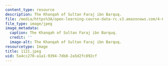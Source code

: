 ```yaml
---
content_type: resource
description: The Khanqah of Sultan Faraj ibn Barquq.
file: /media/https%3A/open-learning-course-data-rc.s3.amazonaws.com/4-615-the-architecture-of-cairo-spring-2002/5a4cc270a1a193947db82a5d2fc892cf_1121.jpeg
file_type: image/jpeg
image_metadata:
  caption: The Khanqah of Sultan Faraj ibn Barquq.
  credit: ''
  image-alt: The Khanqah of Sultan Faraj ibn Barquq.
resourcetype: Image
title: 1121.jpeg
uid: 5a4cc270-a1a1-9394-7db8-2a5d2fc892cf
---
```

